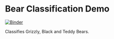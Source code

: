 # Bear Classification Demo
[![Binder](https://mybinder.org/badge_logo.svg)](https://mybinder.org/v2/gh/rud0812/BearClassDemo/main?urlpath=%2Fvoila%2Frender%2Fbear_class.ipynb)

Classifies Grizzly, Black and Teddy Bears.
